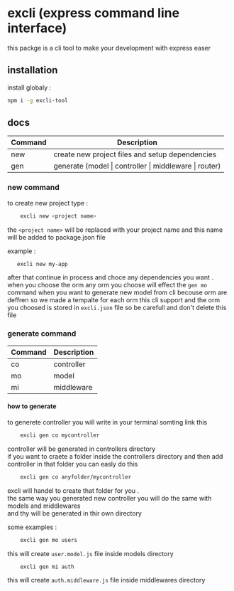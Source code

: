 # excli (express command line interface)

this packge is a cli tool to make your development with express easer<br>

## installation
install globaly : <br>
```bash
npm i -g excli-tool
```

## docs
| Command | Description |
| --- | --- |
| new | create new project files and setup dependencies |
| gen | generate (model \| controller \| middleware \| router) |

### new command
to create new project type :
```bash
    excli new <project name>
```
the `<project name>` will be replaced with your project name and this name will be added to package.json file

example :
 ```bash
    excli new my-app
```
after that continue in process and choce any dependencies you want .<br>
when you choose the orm any orm you choose will effect the ```gen mo ``` command when you want to generate 
new model from cli becouse orm are deffren so we made a tempalte for each orm this cli support
and the orm you choosed is stored in ```excli.json``` file so be carefull and don't delete this file

### generate command
| Command | Description |
| --- | --- |
| co | controller |
| mo | model |
| mi | middleware |

#### how to generate
to generete controller you will write in your terminal somting link this 
```bash
    excli gen co mycontroller
```
controller will be generated in controllers directory<br>
if you want to craete a folder inside the controllers directory and then add controller in that folder you can easly do this <br>
```bash
    excli gen co anyfolder/mycontroller
```
excli will handel to create that folder for you .<br>
the same way you generated new controller you will do the same with models and middlewares <br>
and thy will be generated in thir own directory

some examples : <br>
```bash
    excli gen mo users
```
this will create `user.model.js` file inside models directory
```bash
    excli gen mi auth
```
this will create `auth.middleware.js` file inside middlewares directory

